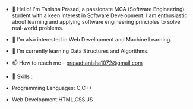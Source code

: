 - 👋 Hello! I'm Tanisha Prasad, a passionate MCA (Software Engineering) student with a keen interest in Software Development. I am enthusiastic about learning and applying software engineering principles to solve real-world problems.

- 👀 I’m also interested in Web Development and Machine Learning.
- 🌱 I’m currently learning Data Structures and Algorithms.
- 📫 How to reach me - prasadtanisha1072@gmail.com
- 🚀 Skills :
- Programming Languages: C,C++
- Web Development:HTML,CSS,JS

<!---
tanishaprasad/tanishaprasad is a ✨ special ✨ repository because its `README.md` (this file) appears on your GitHub profile.
You can click the Preview link to take a look at your changes.
--->
